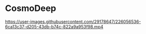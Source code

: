 # CosmoDeep



https://user-images.githubusercontent.com/29178647/226056536-6ca13c37-d205-43db-b74c-822a9a953f98.mp4

